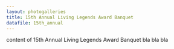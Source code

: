 ```yaml
---
layout: photogalleries
title: 15th Annual Living Legends Award Banquet
datafile: 15th_annual
---
```

content of 15th Annual Living Legends Award Banquet bla bla bla
